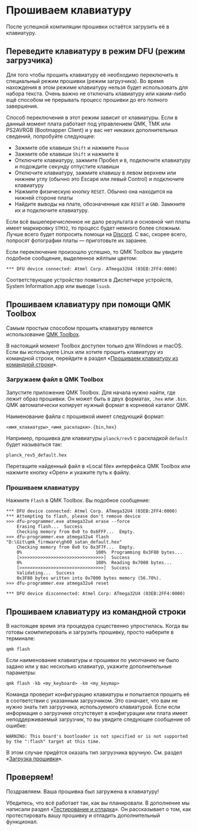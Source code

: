 # Прошиваем клавиатуру

После успешной компиляции прошивки остаётся загрузить её в клавиатуру.

## Переведите клавиатуру в режим DFU (режим загрузчика)

Для того чтобы прошить клавиатуру её необходимо переключить в специальный режим прошивки (режим загрузчика). Во время нахождения в этом режиме клавиатуру нельзя будет использовать для набора текста. Очень важно не отключать клавиатуру или каким-либо ещё способом не прерывать процесс прошивки до его полного завершения.

Способ переключения в этот режим зависит от клавиатуры. Если в данный момент плата работает под управлением QMK, TMK или PS2AVRGB (Bootmapper Client) и у вас нет никаких дополнительных сведений, попробуйте следующее:

* Зажмите обе клавиши `Shift` и нажмите `Pause`
* Зажмите обе клавиши `Shift` и нажмите `B`
* Отключите клавиатуру, зажмите Пробел и `B`, подключите клавиатуру и подождите секунду отпустите клавиши
* Отключите клавиатуру, зажмите клавишу в левом верхнем или нижнем углу (обычно это Escape или левый Control) и подключите клавиатуру
* Нажмите физическую кнопку `RESET`. Обычно она находится на нижней стороне платы
* Найдите выводы на плате, обозначенные как `RESET` и `GND`. Замкните их и подключите клавиатуру.

Если всё вышеперечисленное не дало результата и основной чип платы имеет маркировку `STM32`, то процесс будет немного более сложным.
Лучше всего будет попросить помощи на [Discord](https://discord.gg/Uq7gcHh). С вас, скорее всего, попросят фотографии платы — приготовьте их заранее.

Если переключение произошло успешно, то QMK Toolbox вы увидите подобное сообщение, выделенное жёлтым цветом:

```
*** DFU device connected: Atmel Corp. ATmega32U4 (03EB:2FF4:0000)
```

Соответствующее устройство появится в Диспетчере устройств, System Information.app или выводе `lsusb`.

## Прошиваем клавиатуру при помощи QMK Toolbox

Самым простым способом прошить клавиатуру является использование [QMK Toolbox](https://github.com/qmk/qmk_toolbox/releases).

В настоящий момент Toolbox доступен только для Windows и macOS. Если вы используете Linux или хотите прошить клавиатуру из командной строки, перейдите в раздел «[Прошиваем клавиатуру из командной строки](#flash-your-keyboard-from-the-command-line)».

### Загружаем файл в QMK Toolbox

Запустите приложение QMK Toolbox. Для начала нужно найти, где лежит образ прошивки. Он может быть в двух форматах, `.hex` или `.bin`. QMK автоматически копирует нужный формат в корневой каталог QMK.

Наименование файла с прошивкой имеет следующий формат:

```
<имя_клавиатуры>_<имя_раскладки>.{bin,hex}
```

Например, прошивка для клавиатуры `planck/rev5` с раскладкой `default` будет называться так:

```
planck_rev5_default.hex
```

Перетащите найденный файл в «Local file» интерфейса QMK Toolbox или нажмите кнопку «Open» и укажите путь к файлу.

### Прошиваем клавиатуру

Нажмите `Flash` в QMK Toolbox. Вы подобное сообщение:

```
*** DFU device connected: Atmel Corp. ATmega32U4 (03EB:2FF4:0000)
*** Attempting to flash, please don't remove device
>>> dfu-programmer.exe atmega32u4 erase --force
    Erasing flash...  Success
    Checking memory from 0x0 to 0x6FFF...  Empty.
>>> dfu-programmer.exe atmega32u4 flash "D:\Git\qmk_firmware\gh60_satan_default.hex"
    Checking memory from 0x0 to 0x3F7F...  Empty.
    0%                            100%  Programming 0x3F80 bytes...
    [>>>>>>>>>>>>>>>>>>>>>>>>>>>>>>>>]  Success
    0%                            100%  Reading 0x7000 bytes...
    [>>>>>>>>>>>>>>>>>>>>>>>>>>>>>>>>]  Success
    Validating...  Success
    0x3F80 bytes written into 0x7000 bytes memory (56.70%).
>>> dfu-programmer.exe atmega32u4 reset

*** DFU device disconnected: Atmel Corp: ATmega32U4 (03EB:2FF4:0000)
```

## Прошиваем клавиатуру из командной строки

В настоящее время эта процедура существенно упростилась. Когда вы готовы скомпилировать и загрузить прошивку, просто наберите в терминале:

    qmk flash

Если наименование клавиатуры и прошивки по умолчанию не было задано или у вас несколько клавиатур, укажите дополнительные параметры:

    qmk flash -kb <my_keyboard> -km <my_keymap>

Команда проверит конфигурацию клавиатуры и попытается прошить её в соответствии с указанным загрузчиком. Это означает, что вам не нужно знать тип загрузчика, используемого клавиатурой. Если если информация о загрузчике отсутствует в конфигурации или плата имеет неподдерживаемый загрузчик, то вы увидите следующее сообщение об ошибке:

    WARNING: This board's bootloader is not specified or is not supported by the ":flash" target at this time.

В этом случае придётся оказать тип загрузчика вручную. См. раздел «[Загрузка прошивки](ru-ru/flashing.md)».

## Проверяем!

Поздравляем. Ваша прошивка был загружена в клавиатуру!

Убедитесь, что всё работает так, как вы планировали. В дополнение мы написали раздел «[Тестирование и отладка](newbs_testing_debugging.md)». Он рассказывает о том, как протестировать вашу прошивку и отладить дополнительный функционал.
